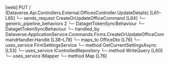 [web] PUT /  (Dataverse.Api.Controllers.External.OfficesController.UpdateDetails)  [L61–L65]
  └─ sends_request CreateOrUpdateOfficeCommand [L64]
    └─ generic_pipeline_behaviors 2
      └─ DatagetTokenSyncBehaviour
      └─ DatagetTokenSyncBehaviour
    └─ handled_by Dataverse.ApplicationService.Commands.Firms.CreateOrUpdateOfficeCommandHandler.Handle [L38–L78]
      └─ maps_to OfficeDto [L76]
      └─ uses_service FirmSettingsService
        └─ method GetCurrentSettingsAsync [L53]
      └─ uses_service IControlledRepository<Office>
        └─ method WriteQuery [L60]
      └─ uses_service IMapper
        └─ method Map [L76]

